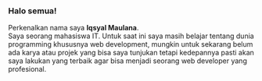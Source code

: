 ### Halo semua! 

Perkenalkan nama saya **Iqsyal Maulana**.\
Saya seorang mahasiswa IT. Untuk saat ini saya masih belajar tentang dunia programming khususnya web development, mungkin untuk sekarang belum ada karya atau projek yang bisa saya tunjukan tetapi kedepannya pasti akan saya lakukan yang terbaik agar bisa menjadi seorang web developer yang profesional.

<!--
**iqsyal21/iqsyal21** is a ✨ _special_ ✨ repository because its `README.md` (this file) appears on your GitHub profile.

Here are some ideas to get you started:

- 🔭 I’m currently working on ...
- 🌱 I’m currently learning ...
- 👯 I’m looking to collaborate on ...
- 🤔 I’m looking for help with ...
- 💬 Ask me about ...
- 📫 How to reach me: ...
- 😄 Pronouns: ...
- ⚡ Fun fact: ...
-->
